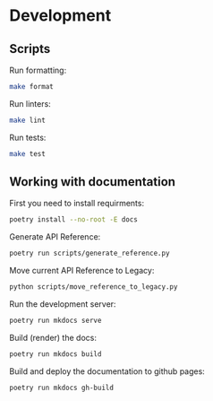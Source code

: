 # Development

## Scripts

Run formatting:

```bash
make format
```

Run linters:

```bash
make lint
```

Run tests:

```bash
make test
```

## Working with documentation

First you need to install requirments:

```bash
poetry install --no-root -E docs
```

Generate API Reference:

```bash
poetry run scripts/generate_reference.py
```

Move current API Reference to Legacy:

```bash
python scripts/move_reference_to_legacy.py
```

Run the development server:

```bash
poetry run mkdocs serve
```

Build (render) the docs:

```bash
poetry run mkdocs build
```

Build and deploy the documentation to github pages:

```bash
poetry run mkdocs gh-build
```
